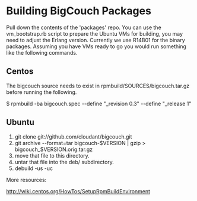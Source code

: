 <h1>Building BigCouch Packages</h1>

Pull down the contents of the 'packages' repo. You can use the vm_bootstrap.rb script to prepare the Ubuntu VMs for building, you may need to adjust the Erlang version. Currently we use R14B01 for the binary packages. Assuming you have VMs ready to go you would run something like the following commands.

<h2>Centos</h2>

The bigcouch source needs to exist in rpmbuild/SOURCES/bigcouch.tar.gz before running the following.

$ rpmbuild -ba bigcouch.spec --define "_revision 0.3" --define "_release 1"

<h2>Ubuntu</h2>

1. git clone git://github.com/cloudant/bigcouch.git
2. git archive --format=tar bigcouch-$VERSION | gzip > bigcouch_$VERSION.orig.tar.gz
3. move that file to this directory.
4. untar that file into the deb/ subdirectory.
5. debuild -us -uc

More resources:

http://wiki.centos.org/HowTos/SetupRpmBuildEnvironment
